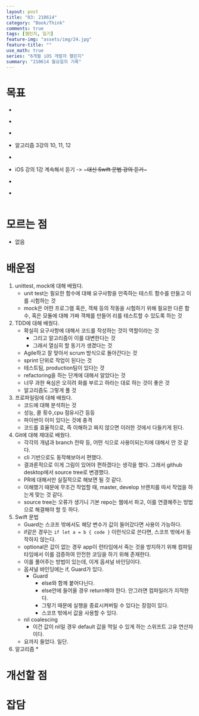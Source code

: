 ```yaml
---
layout: post
title: "03: 210614"
category: "Book/Think"
comments: true
tags: [챌린지, 일기]
feature-img: "assets/img/24.jpg"
feature-title: ""
use_math: true
series: "6개월 iOS 개발자 챌린지"
summary: "210614 월요일의 기록"
---
```




# 목표
* ~~~시험 보기~~~
* ~~~정규표현식 연습~~~
* ~~~글쓰기 수업~~~
* 알고리즘 3강의 10, 11, 12
* ~~~소개방 4강의 8~11~~~
* iOS 강의 1강 계속해서 듣기 -> ~~~대신 Swift 문법 강의 듣기~~~
* ~~~log 작성, 배운 내용 글로 작성~~~
* ~~~1일 1 commit~~~



# 모르는 점
* 없음




# 배운점
1. unittest, mock에 대해 배웠다.
   * unit test는 필요한 함수에 대해 요구사항을 만족하는 테스트 함수를 만들고 이를 시험하는 것
   * mock은 어떤 프로그램 혹은, 객체 등의 작동을 시험하기 위해 필요한 다른 함수, 혹은 모듈에 대해 가짜 객체를 만들어 리를 테스트할 수 있도록 하는 것
2. TDD에 대해 배웠다.
   * 확실히 요구사항에 대해서 코드를 작성하는 것이 역할이라는 것
       * 그리고 알고리즘이 이를 대변한다는 것
       * 그래서 열심히 할 동기가 생겼다는 것
   * Agile하고 잘 맞아서 scrum 방식으로 돌아간다는 것
   * sprint 단위로 작업이 된다는 것
   * 테스트팀, production팀이 있다는 것
   * refactoring을 하는 단계에 대해서 알았다는 것
   * 너무 과한 욕심은 오히려 화를 부르고 하라는 대로 하는 것이 좋은 것
   * 알고리즘도 그렇게 풀 것
3. 프로파일링에 대해 배웠다.
   * 코드에 대해 분석하는 것
   * 성능, 콜 횟수,cpu 점유시간 등등
   * 파이썬이 이미 있다는 것에 충격
   * 코드를 효율적으로, 즉 이해하고 짜지 않으면 이러한 것에서 다들키게 된다.
4. Git에 대해 제대로 배웠다.
   * 각각의 개념과 branch 전략 등, 어떤 식으로 사용이되는지에 대해서 안 것 같다.
   * cli 기반으로도 동작해보아서 편했다.
   * 결과론적으로 이게 그림이 있어야 편하겠다는 생각을 했다. 그래서 github desktop에서 source tree로 변경했다.
   * PR에 대해서만 실질적으로 해보면 될 것 같다.
   * 이해했기 때문에 무조건 작업할 때, master, develop 브랜치를 따서 작업을 하는게 맞는 것 같다.
   * source tree는 오류가 생기니 기본 repo는 웹에서 파고, 이를 연결해주는 방법으로 해결해야 할 듯 하다.
5. Swift 문법
   * Guard는 스코프 밖에서도 해당 변수가 값이 들어갔다면 사용이 가능하다.
   * if같은 경우는 `if let a = b { code }` 이런식으로 쓴다면, 스코프 밖에서 동작하지 않는다.
   * optional은 값이 없는 경우 app이 런타임에서 죽는 것을 방지하기 위해 컴파일 타임에서 이를 검증하여 안전한 코딩을 하기 위해 존재한다.
   * 이를 풀어주는 방법이 있는데, 이게 옵셔널 바인딩이다.
   * 옵셔널 바인딩에는 if, Guard가 있다.
     * Guard
       * else와 함께 붙어다닌다.
       * else안에 들어올 경우 return해야 한다. 안그러면 컴파일러가 지적한다.
       * 그렇기 때문에 실행을 종료시켜버릴 수 있다는 장점이 있다.
       * 스코프 밖에서 값을 사용할 수 있다.
   * nil coalescing
     * 이건 값이 nil일 경우 default 값을 먹일 수 있게 하는 스위프트 고유 연산자이다.
   * 요까지 들었다. 일단.
6. 알고리즘 
   *  



# 개선할 점



# 잡담


